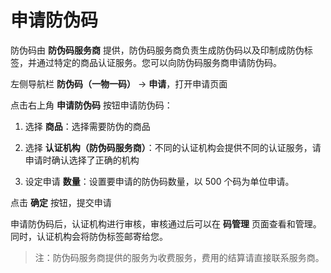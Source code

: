 # 申请防伪码

防伪码由 **防伪码服务商** 提供，防伪码服务商负责生成防伪码以及印制成防伪标签，并通过特定的商品认证服务。您可以向防伪码服务商申请防伪码。

左侧导航栏 **防伪码（一物一码）** → **申请**，打开申请页面

点击右上角 **申请防伪码** 按钮申请防伪码：

1. 选择 **商品**：选择需要防伪的商品

2. 选择 **认证机构（防伪码服务商）**：不同的认证机构会提供不同的认证服务，请申请时确认选择了正确的机构

3. 设定申请 **数量**：设置要申请的防伪码数量，以 500 个码为单位申请。

点击 **确定** 按钮，提交申请

申请防伪码后，认证机构进行审核，审核通过后可以在 **码管理** 页面查看和管理。同时，认证机构会将防伪标签邮寄给您。

> 注：防伪码服务商提供的服务为收费服务，费用的结算请直接联系服务商。

